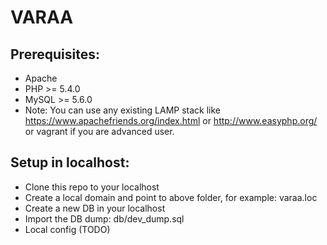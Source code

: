VARAA
=====

Prerequisites:
-------------
- Apache
- PHP >= 5.4.0
- MySQL >= 5.6.0
- Note: You can use any existing LAMP stack like https://www.apachefriends.org/index.html or http://www.easyphp.org/ or vagrant if you are advanced user.


Setup in localhost:
-------------------
- Clone this repo to your localhost
- Create a local domain and point to above folder, for example: varaa.loc
- Create a new DB in your localhost
- Import the DB dump: db/dev_dump.sql
- Local config (TODO)